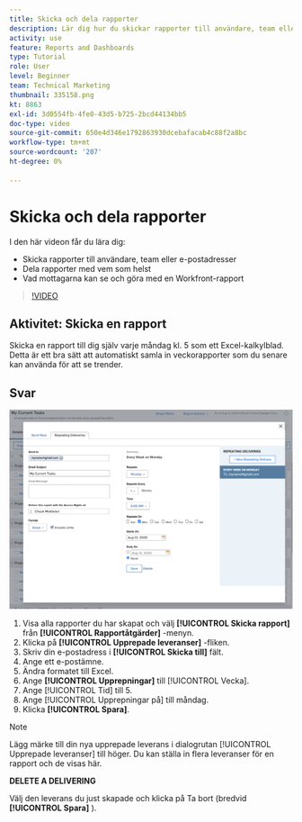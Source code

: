 ```yaml
---
title: Skicka och dela rapporter
description: Lär dig hur du skickar rapporter till användare, team eller e-postadresser och hur du delar rapporter med andra i Workfront.
activity: use
feature: Reports and Dashboards
type: Tutorial
role: User
level: Beginner
team: Technical Marketing
thumbnail: 335158.png
kt: 8863
exl-id: 3d0554fb-4fe0-43d5-b725-2bcd44134bb5
doc-type: video
source-git-commit: 650e4d346e1792863930dcebafacab4c88f2a8bc
workflow-type: tm+mt
source-wordcount: '207'
ht-degree: 0%

---
```


# Skicka och dela rapporter

I den här videon får du lära dig:

* Skicka rapporter till användare, team eller e-postadresser
* Dela rapporter med vem som helst
* Vad mottagarna kan se och göra med en Workfront-rapport

>[!VIDEO](https://video.tv.adobe.com/v/335158/?quality=12&learn=on)

## Aktivitet: Skicka en rapport

Skicka en rapport till dig själv varje måndag kl. 5 som ett Excel-kalkylblad. Detta är ett bra sätt att automatiskt samla in veckorapporter som du senare kan använda för att se trender.

## Svar

![En bild av skärmen för att ställa in upprepade rapportleveranser](assets/send-a-report.png)

1. Visa alla rapporter du har skapat och välj **[!UICONTROL Skicka rapport]** från **[!UICONTROL Rapportåtgärder]** -menyn.
1. Klicka på **[!UICONTROL Upprepade leveranser]** -fliken.
1. Skriv din e-postadress i **[!UICONTROL Skicka till]** fält.
1. Ange ett e-postämne.
1. Ändra formatet till Excel.
1. Ange **[!UICONTROL Upprepningar]** till [!UICONTROL Vecka].
1. Ange [!UICONTROL Tid] till 5.
1. Ange [!UICONTROL Upprepningar på] till måndag.
1. Klicka **[!UICONTROL Spara]**.

>[!NOTE]
>
>Lägg märke till din nya upprepade leverans i dialogrutan [!UICONTROL Upprepade leveranser] till höger. Du kan ställa in flera leveranser för en rapport och de visas här.

**DELETE A DELIVERING**

Välj den leverans du just skapade och klicka på Ta bort (bredvid **[!UICONTROL Spara]** ).
